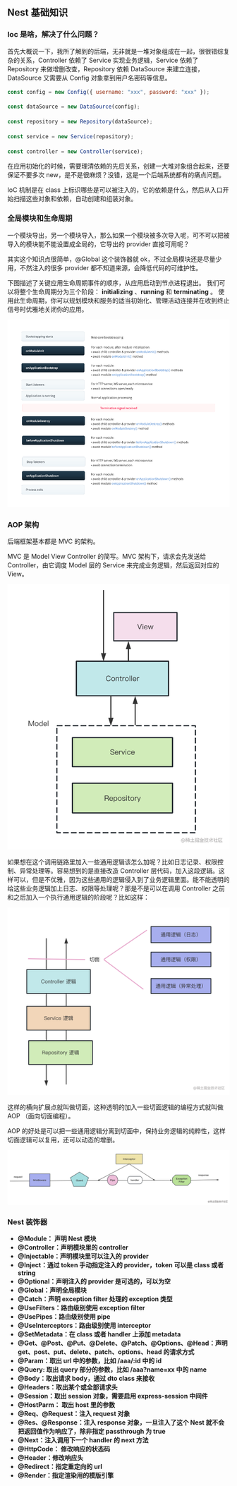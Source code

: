 ## Nest 基础知识

### Ioc 是啥，解决了什么问题？

首先大概说一下，我所了解到的后端，无非就是一堆对象组成在一起，很很错综复杂的关系，Controller 依赖了 Service 实现业务逻辑，Service 依赖了 Repository 来做增删改查，Repository 依赖 DataSource 来建立连接，DataSource 又需要从 Config 对象拿到用户名密码等信息。

```javascript
const config = new Config({ username: "xxx", password: "xxx" });

const dataSource = new DataSource(config);

const repository = new Repository(dataSource);

const service = new Service(repository);

const controller = new Controller(service);
```

在应用初始化的时候，需要理清依赖的先后关系，创建一大堆对象组合起来，还要保证不要多次 new，是不是很麻烦？没错，这是一个后端系统都有的痛点问题。

IoC 机制是在 class 上标识哪些是可以被注入的，它的依赖是什么，然后从入口开始扫描这些对象和依赖，自动创建和组装对象。

### 全局模块和生命周期

一个模块导出，另一个模块导入，那么如果一个模块被多次导入呢，可不可以把被导入的模块能不能设置成全局的，它导出的 provider 直接可用呢？

其实这个知识点很简单，@Global 这个装饰器就 ok，不过全局模块还是尽量少用，不然注入的很多 provider 都不知道来源，会降低代码的可维护性。

下图描述了关键应用生命周期事件的顺序，从应用启动到节点进程退出。 我们可以将整个生命周期分为三个阶段： **initializing** 、**running** 和 **terminating** 。 使用此生命周期，你可以规划模块和服务的适当初始化、管理活动连接并在收到终止信号时优雅地关闭你的应用。

<img src="../../public/Nest基础知识/Nest生命周期.png" alt="图片alt" title="图片title">

### AOP 架构

后端框架基本都是 MVC 的架构。

MVC 是 Model View Controller 的简写。MVC 架构下，请求会先发送给 Controller，由它调度 Model 层的 Service 来完成业务逻辑，然后返回对应的 View。

<img src="../../public/Nest基础知识/MVC架构.jpg" alt="图片alt" title="图片title">

如果想在这个调用链路里加入一些通用逻辑该怎么加呢？比如日志记录、权限控制、异常处理等。容易想到的是直接改造 Controller 层代码，加入这段逻辑。这样可以，但是不优雅，因为这些通用的逻辑侵入到了业务逻辑里面。能不能透明的给这些业务逻辑加上日志、权限等处理呢？那是不是可以在调用 Controller 之前和之后加入一个执行通用逻辑的阶段呢？比如这样：

<img src="../../public/Nest基础知识/APO架构.jpg" alt="图片alt" title="图片title">

这样的横向扩展点就叫做切面，这种透明的加入一些切面逻辑的编程方式就叫做 AOP （面向切面编程）。

AOP 的好处是可以把一些通用逻辑分离到切面中，保持业务逻辑的纯粹性，这样切面逻辑可以复用，还可以动态的增删。

<img src="../../public/Nest基础知识/AOP架构.jpg" alt="图片alt" title="图片title">

### Nest 装饰器

- **@Module： 声明 Nest 模块**
- **@Controller：声明模块里的 controller**
- **@Injectable：声明模块里可以注入的 provider**
- **@Inject：通过 token 手动指定注入的 provider，token 可以是 class 或者 string**
- **@Optional：声明注入的 provider 是可选的，可以为空**
- **@Global：声明全局模块**
- **@Catch：声明 exception filter 处理的 exception 类型**
- **@UseFilters：路由级别使用 exception filter**
- **@UsePipes：路由级别使用 pipe**
- **@UseInterceptors：路由级别使用 interceptor**
- **@SetMetadata：在 class 或者 handler 上添加 metadata**
- **@Get、@Post、@Put、@Delete、@Patch、@Options、@Head：声明 get、post、put、delete、patch、options、head 的请求方式**
- **@Param：取出 url 中的参数，比如 /aaa/:id 中的 id**
- **@Query: 取出 query 部分的参数，比如 /aaa?name=xx 中的 name**
- **@Body：取出请求 body，通过 dto class 来接收**
- **@Headers：取出某个或全部请求头**
- **@Session：取出 session 对象，需要启用 express-session 中间件**
- **@HostParm： 取出 host 里的参数**
- **@Req、@Request：注入 request 对象**
- **@Res、@Response：注入 response 对象，一旦注入了这个 Nest 就不会把返回值作为响应了，除非指定 passthrough 为 true**
- **@Next：注入调用下一个 handler 的 next 方法**
- **@HttpCode： 修改响应的状态码**
- **@Header：修改响应头**
- **@Redirect：指定重定向的 url**
- **@Render：指定渲染用的模版引擎**

